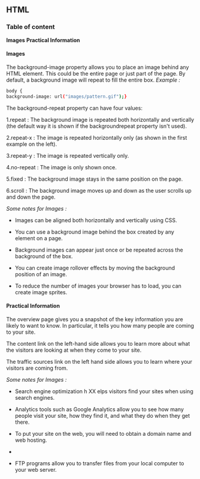 ## HTML
### Table of content

**Images**
**Practical Information**


#### Images

The background-image property allows you to place an image behind any HTML element. This could be the entire page or just part of the page. By default, a background image will
repeat to fill the entire box.
*Example :*

```bash
body {
background-image: url("images/pattern.gif");}
 ```
  
The background-repeat property can have four values:
 
1.repeat : The background image is repeated both horizontally and vertically (the default way it is shown if the backgroundrepeat property isn't used).

2.repeat-x : The image is repeated horizontally only (as shown in the first example on the left).

3.repeat-y : The image is repeated vertically only.

4.no-repeat : The image is only shown once.

5.fixed : The background image stays in the same position on the page.

6.scroll : The background image moves up and down as the user scrolls up and down the page.

*Some notes for Images :*

- Images can be aligned both horizontally and vertically using CSS.

- You can use a background image behind the box created by any element on a page.

- Background images can appear just once or be repeated across the background of the box.

- You can create image rollover effects by moving the background position of an image.

- To reduce the number of images your browser has to load, you can create image sprites.


#### Practical Information

The overview page gives you a snapshot of the key information you are likely to want to know. In particular, it tells you how many people are coming to your site.

The content link on the left-hand side allows you to learn more about what the visitors are looking at when they come to your site.

The traffic sources link on the left hand side allows you to learn where your visitors are coming from.

*Some notes for Images :*

- Search engine optimization h XX elps visitors find your sites when using search engines.

- Analytics tools such as Google Analytics allow you to see how many people visit your site, how they find it, and what they do when they get there.

- To put your site on the web, you will need to obtain a domain name and web hosting.
- 
- FTP programs allow you to transfer files from your local computer to your web server.






 









